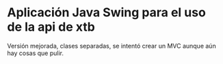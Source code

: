 # Aplicación Java Swing para el uso de la api de xtb 

Versión mejorada, clases separadas, se intentó crear un MVC aunque aún hay cosas que pulir.

